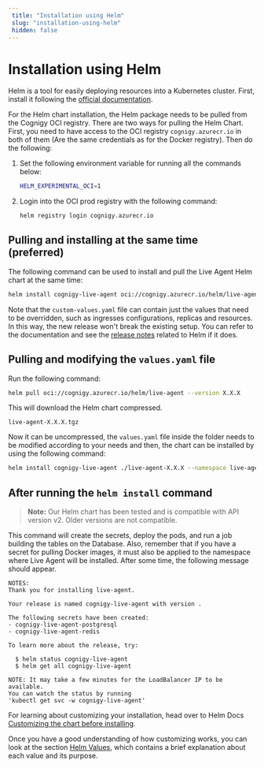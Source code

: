 ```yaml
---
 title: "Installation using Helm" 
 slug: "installation-using-helm" 
 hidden: false 
---
```

# Installation using Helm

Helm is a tool for easily deploying resources into a Kubernetes cluster. First, install it following the [official documentation](https://helm.sh/docs/intro/install/).

For the Helm chart installation, the Helm package needs to be pulled from the Cognigy OCI registry. There are two ways for pulling the Helm Chart. First, you need to have access to the OCI registry `cognigy.azurecr.io` in both of them (Are the same credentials as for the Docker registry). Then do the following:

1. Set the following environment variable for running all the commands below:

   ```sh
   HELM_EXPERIMENTAL_OCI=1
   ```

2. Login into the OCI prod registry with the following command:

   ```sh
   helm registry login cognigy.azurecr.io
   ```

## Pulling and installing at the same time (preferred)

The following command can be used to install and pull the Live Agent Helm chart at the same time:

```sh
helm install cognigy-live-agent oci://cognigy.azurecr.io/helm/live-agent --version X.X.X --namespace live-agent -f custom-values.yaml
```

Note that the `custom-values.yaml` file can contain just the values that need to be overridden, such as ingresses configurations, replicas and resources. In this way, the new release won't break the existing setup. You can refer to the documentation and see the [release notes]({{config.site_url}}live-agent/release-notes/releases/) related to Helm if it does.

## Pulling and modifying the `values.yaml` file

Run the following command:

```sh
helm pull oci://cognigy.azurecr.io/helm/live-agent --version X.X.X
```

This will download the Helm chart compressed.

`live-agent-X.X.X.tgz`

Now it can be uncompressed, the `values.yaml` file inside the folder needs to be modified according to your needs and then, the chart can be installed by using the following command:

```sh
helm install cognigy-live-agent ./live-agent-X.X.X --namespace live-agent
```

## After running the `helm install` command

>**Note:** Our Helm chart has been tested and is compatible with API version v2. Older versions are not compatible.

This command will create the secrets, deploy the pods, and run a job building the tables on the Database. Also, remember that if you have a secret for pulling Docker images, it must also be applied to the namespace where Live Agent will be installed. After some time, the following message should appear.

```
NOTES:
Thank you for installing live-agent.

Your release is named cognigy-live-agent with version .

The following secrets have been created:
- cognigy-live-agent-postgresql
- cognigy-live-agent-redis

To learn more about the release, try:

  $ helm status cognigy-live-agent
  $ helm get all cognigy-live-agent

NOTE: It may take a few minutes for the LoadBalancer IP to be available.
You can watch the status by running
'kubectl get svc -w cognigy-live-agent'
```

For learning about customizing your installation, head over to Helm Docs [Customizing the chart before installing](https://helm.sh/docs/intro/using_helm/#customizing-the-chart-before-installing).

Once you have a good understanding of how customizing works, you can look at the section [Helm Values]({{config.site_url}}live-agent/installation/helm-values/helm-values/), which contains a brief explanation about each value and its purpose.

